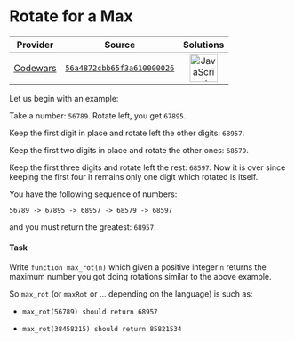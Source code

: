 [_metadata_:generated]: - "true"

# Rotate for a Max

<!-- INFO TABLE BEGIN -->

| Provider                                        | Source                                                                               | Solutions                                                                                                                                                    |
| :---------------------------------------------: | :----------------------------------------------------------------------------------: | :----------------------------------------------------------------------------------------------------------------------------------------------------------: |
| [Codewars](../../../docs/providers/Codewars.md) | [`56a4872cbb65f3a610000026`](https://www.codewars.com/kata/56a4872cbb65f3a610000026) | [<img src="https://res.cloudinary.com/rascaltwo/image/upload/v1631924076/javascript_ehszr7.svg" alt="JavaScript" title="JavaScript" width="50" />](solve.js) |

<!-- INFO TABLE END -->

Let us begin with an example:

Take a number: `56789`. Rotate left, you get `67895`. 

Keep the first digit in place and rotate left the other digits: `68957`. 

Keep the first two digits in place and rotate the other ones: `68579`. 

Keep the first three digits and rotate left the rest:
`68597`. 
Now it is over since keeping the first four it remains only one digit which
rotated is itself.

You have the following sequence of numbers:

`56789 -> 67895 -> 68957 -> 68579 -> 68597`

and you must return the greatest: `68957`.

#### Task

Write `function max_rot(n)` which given a positive integer `n` returns the maximum number you got doing rotations similar to the above example.

So `max_rot` (or `maxRot` or ... depending on the language) is such as:

- `max_rot(56789) should return 68957`

- `max_rot(38458215) should return 85821534`

